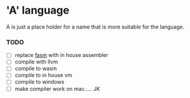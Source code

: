 # 'A' language

A is just a place holder for a name that is more suitable for the language.


### TODO

- [ ] replace [fasm](https://flatassembler.net/) with in house assembler
- [ ] compile with llvm
- [ ] compile to wasm
- [ ] compile to in house vm
- [ ] compile to windows
- [ ] make compiler work on mac..... JK

